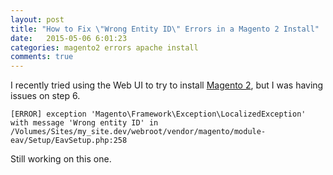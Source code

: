 ```yaml
---
layout: post
title: "How to Fix \"Wrong Entity ID\" Errors in a Magento 2 Install"
date:   2015-05-06 6:01:23
categories: magento2 errors apache install
comments: true
---
```

I recently tried using the Web UI to try to install [Magento 2](https://github.com/magento/magento2), but I was having issues on step 6.

```console
[ERROR] exception 'Magento\Framework\Exception\LocalizedException'
with message 'Wrong entity ID' in
/Volumes/Sites/my_site.dev/webroot/vendor/magento/module-eav/Setup/EavSetup.php:258
```

Still working on this one.
